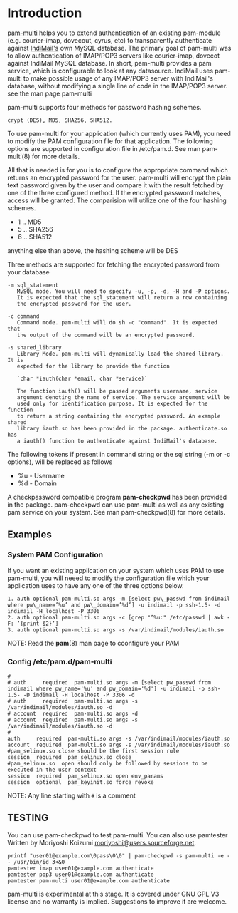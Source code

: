 # Introduction

[pam-multi](https://github.com/mbhangui/indimail-virtualdomains/tree/master/pam-multi-x) helps you to extend authentication of an existing pam-module (e.g. courier-imap, dovecout, cyrus, etc) to transparently authenticate against [IndiMail's](https://github.com/mbhangui/indimail-virtualdomains) own MySQL database. The primary goal of pam-multi was to allow authentication of IMAP/POP3 servers like courier-imap, dovecot against IndiMail MySQL database. In short, pam-multi provides a pam service, which is configurable to look at any datasource. IndiMail uses pam-multi to make possible usage of any IMAP/POP3 server with IndiMail's database, without modifying a single line of code in the IMAP/POP3 server.  see the man page pam-multi

pam-multi supports four methods for password hashing schemes.

`crypt (DES), MD5, SHA256, SHA512.`

To use pam-multi for your application (which currently uses PAM), you need to modify the PAM configuration file for that application. The following options are supported in configuration file in /etc/pam.d.  See man pam-multi(8) for more details.

All that is needed is for you is to configure the appropriate command which returns an encrypted password for the user. pam-multi will encrypt the plain text password given by the user and compare it with the result fetched by one of the three configured method. If the encrypted password matches, access will be granted. The comparision will utilize one of the four hashing schemes.

* $1$ .. MD5
* $5$ .. SHA256
* $6$ .. SHA512

anything else than above, the hashing scheme will be DES

Three methods are supported for fetching the encrypted password from your database

```
-m sql_statement
   MySQL mode. You will need to specify -u, -p, -d, -H and -P options.
   It is expected that the sql_statement will return a row containing
   the encrypted password for the user.

-c command
   Command mode. pam-multi will do sh -c "command". It is expected that
   the output of the command will be an encrypted password.

-s shared_library
   Library Mode. pam-multi will dynamically load the shared library. It is
   expected for the library to provide the function

   `char *iauth(char *email, char *service)`

   The function iauth() will be passed arguments username, service
   argument denoting the name of service. The service argument will be
   used only for identification purpose. It is expected for the function
   to return a string containing the encrypted password. An example shared
   library iauth.so has been provided in the package. authenticate.so has
   a iauth() function to authenticate against IndiMail's database.
```

The following tokens if present in command string or the sql string (-m or -c options),
will be replaced as follows

* %u - Username
* %d - Domain

A checkpassword compatible program **pam-checkpwd** has been provided in the package. pam-checkpwd can use pam-multi as well as any existing pam service on your system. See man pam-checkpwd(8) for more details.

## Examples

### System PAM Configuration

If you want an existing application on your system which uses PAM to use pam-multi, you will neeed to modify the configuration file which your application uses to have any one of the three options below.

```
1. auth optional pam-multi.so args -m [select pw\_passwd from indimail where pw\_name=’%u’ and pw\_domain=’%d’] -u indimail -p ssh-1.5- -d indimail -H localhost -P 3306
2. auth optional pam-multi.so args -c [grep "^%u:" /etc/passwd | awk -F: ’{print $2}’]
3. auth optional pam-multi.so args -s /var/indimail/modules/iauth.so
```
NOTE: Read the **pam**(8) man page to cconfigure your PAM

### Config /etc/pam.d/pam-multi

```
#
# auth     required  pam-multi.so args -m [select pw_passwd from indimail where pw_name='%u' and pw_domain='%d'] -u indimail -p ssh-1.5- -D indimail -H localhost -P 3306 -d
# auth     required  pam-multi.so args -s /var/indimail/modules/iauth.so -d
# account  required  pam-multi.so args -d
# account  required  pam-multi.so args -s /var/indimail/modules/iauth.so -d
#
auth     required  pam-multi.so args -s /var/indimail/modules/iauth.so
account  required  pam-multi.so args -s /var/indimail/modules/iauth.so
#pam_selinux.so close should be the first session rule
session  required  pam_selinux.so close
#pam_selinux.so  open should only be followed by sessions to be executed in the user context
session  required  pam_selinux.so open env_params
session  optional  pam_keyinit.so force revoke
```

NOTE: Any line starting with `#` is a comment

## TESTING

You can use pam-checkpwd to test pam-multi. You can also use pamtester Written by Moriyoshi Koizumi <moriyoshi@users.sourceforge.net>. 

```
printf "user01@example.com\0pass\0\0" | pam-checkpwd -s pam-multi -e -- /usr/bin/id 3<&0
pamtester imap user01@example.com authenticate
pamtester pop3 user01@example.com authenticate
pamtester pam-multi user01@example.com authenticate
```

pam-multi is experimental at this stage. It is covered under GNU GPL V3 license and no warranty is implied. Suggestions to improve it are welcome.

